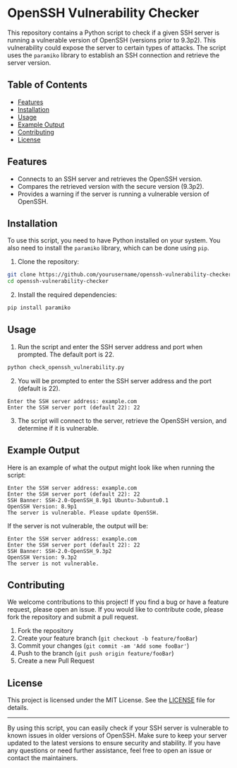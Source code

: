 # OpenSSH Vulnerability Checker

This repository contains a Python script to check if a given SSH server is running a vulnerable version of OpenSSH (versions prior to 9.3p2). This vulnerability could expose the server to certain types of attacks. The script uses the `paramiko` library to establish an SSH connection and retrieve the server version.

## Table of Contents

- [Features](#features)
- [Installation](#installation)
- [Usage](#usage)
- [Example Output](#example-output)
- [Contributing](#contributing)
- [License](#license)

## Features

- Connects to an SSH server and retrieves the OpenSSH version.
- Compares the retrieved version with the secure version (9.3p2).
- Provides a warning if the server is running a vulnerable version of OpenSSH.

## Installation

To use this script, you need to have Python installed on your system. You also need to install the `paramiko` library, which can be done using `pip`.

1. Clone the repository:

```sh
git clone https://github.com/yourusername/openssh-vulnerability-checker.git
cd openssh-vulnerability-checker
```

2. Install the required dependencies:

```sh
pip install paramiko
```

## Usage

1. Run the script and enter the SSH server address and port when prompted. The default port is 22.

```sh
python check_openssh_vulnerability.py
```

2. You will be prompted to enter the SSH server address and the port (default is 22).

```plaintext
Enter the SSH server address: example.com
Enter the SSH server port (default 22): 22
```

3. The script will connect to the server, retrieve the OpenSSH version, and determine if it is vulnerable.

## Example Output

Here is an example of what the output might look like when running the script:

```plaintext
Enter the SSH server address: example.com
Enter the SSH server port (default 22): 22
SSH Banner: SSH-2.0-OpenSSH_8.9p1 Ubuntu-3ubuntu0.1
OpenSSH Version: 8.9p1
The server is vulnerable. Please update OpenSSH.
```

If the server is not vulnerable, the output will be:

```plaintext
Enter the SSH server address: example.com
Enter the SSH server port (default 22): 22
SSH Banner: SSH-2.0-OpenSSH_9.3p2
OpenSSH Version: 9.3p2
The server is not vulnerable.
```

## Contributing

We welcome contributions to this project! If you find a bug or have a feature request, please open an issue. If you would like to contribute code, please fork the repository and submit a pull request.

1. Fork the repository
2. Create your feature branch (`git checkout -b feature/fooBar`)
3. Commit your changes (`git commit -am 'Add some fooBar'`)
4. Push to the branch (`git push origin feature/fooBar`)
5. Create a new Pull Request

## License

This project is licensed under the MIT License. See the [LICENSE](LICENSE) file for details.

---

By using this script, you can easily check if your SSH server is vulnerable to known issues in older versions of OpenSSH. Make sure to keep your server updated to the latest versions to ensure security and stability. If you have any questions or need further assistance, feel free to open an issue or contact the maintainers.
